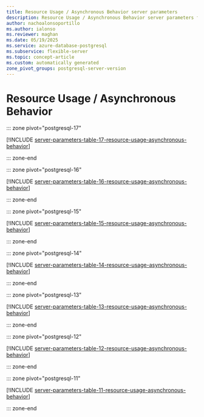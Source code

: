 ```yaml
---
title: Resource Usage / Asynchronous Behavior server parameters
description: Resource Usage / Asynchronous Behavior server parameters for Azure Database for PostgreSQL flexible server.
author: nachoalonsoportillo
ms.author: ialonso
ms.reviewer: maghan
ms.date: 05/19/2025
ms.service: azure-database-postgresql
ms.subservice: flexible-server
ms.topic: concept-article
ms.custom: automatically generated
zone_pivot_groups: postgresql-server-version
---
```

# Resource Usage / Asynchronous Behavior


::: zone pivot="postgresql-17"

[!INCLUDE [server-parameters-table-17-resource-usage-asynchronous-behavior](./includes/server-parameters-table-17-resource-usage-asynchronous-behavior.md)]

::: zone-end


::: zone pivot="postgresql-16"

[!INCLUDE [server-parameters-table-16-resource-usage-asynchronous-behavior](./includes/server-parameters-table-16-resource-usage-asynchronous-behavior.md)]

::: zone-end


::: zone pivot="postgresql-15"

[!INCLUDE [server-parameters-table-15-resource-usage-asynchronous-behavior](./includes/server-parameters-table-15-resource-usage-asynchronous-behavior.md)]

::: zone-end


::: zone pivot="postgresql-14"

[!INCLUDE [server-parameters-table-14-resource-usage-asynchronous-behavior](./includes/server-parameters-table-14-resource-usage-asynchronous-behavior.md)]

::: zone-end


::: zone pivot="postgresql-13"

[!INCLUDE [server-parameters-table-13-resource-usage-asynchronous-behavior](./includes/server-parameters-table-13-resource-usage-asynchronous-behavior.md)]

::: zone-end


::: zone pivot="postgresql-12"

[!INCLUDE [server-parameters-table-12-resource-usage-asynchronous-behavior](./includes/server-parameters-table-12-resource-usage-asynchronous-behavior.md)]

::: zone-end


::: zone pivot="postgresql-11"

[!INCLUDE [server-parameters-table-11-resource-usage-asynchronous-behavior](./includes/server-parameters-table-11-resource-usage-asynchronous-behavior.md)]

::: zone-end


